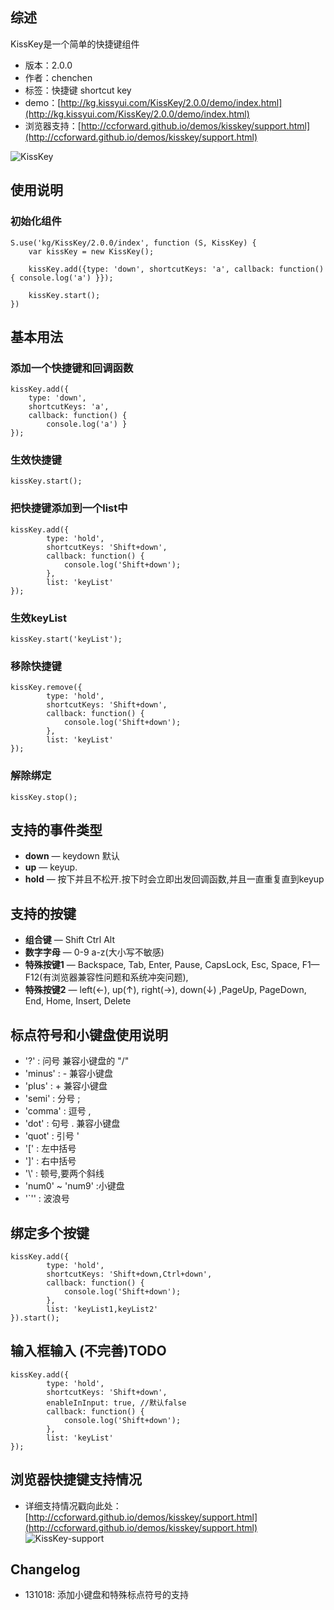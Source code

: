 ## 综述

KissKey是一个简单的快捷键组件

* 版本：2.0.0
* 作者：chenchen
* 标签：快捷键 shortcut key
* demo：[http://kg.kissyui.com/KissKey/2.0.0/demo/index.html](http://kg.kissyui.com/KissKey/2.0.0/demo/index.html)
* 浏览器支持：[http://ccforward.github.io/demos/kisskey/support.html](http://ccforward.github.io/demos/kisskey/support.html)


![KissKey](http://gtms01.alicdn.com/tps/i1/T1E9jHFotbXXbe6yUo-320-240.gif)

## 使用说明

### 初始化组件

    S.use('kg/KissKey/2.0.0/index', function (S, KissKey) {
        var kissKey = new KissKey();
		
        kissKey.add({type: 'down', shortcutKeys: 'a', callback: function() { console.log('a') }});

        kissKey.start();
    })

## 基本用法

### 添加一个快捷键和回调函数
	kissKey.add({
		type: 'down', 
		shortcutKeys: 'a', 
		callback: function() { 
			console.log('a') }
	});

### 生效快捷键
	kissKey.start();

### 把快捷键添加到一个list中
	kissKey.add({
		    type: 'hold',
		    shortcutKeys: 'Shift+down',
		    callback: function() {
		        console.log('Shift+down');
		    },
		    list: 'keyList'
	});
### 生效keyList
	kissKey.start('keyList');

### 移除快捷键
	kissKey.remove({
		    type: 'hold',
		    shortcutKeys: 'Shift+down',
		    callback: function() {
		        console.log('Shift+down');
		    },
		    list: 'keyList'
	});

### 解除绑定
	kissKey.stop();

## 支持的事件类型
* **down** &mdash; keydown 默认
* **up** &mdash; keyup.
* **hold** &mdash; 按下并且不松开.按下时会立即出发回调函数,并且一直重复直到keyup

## 支持的按键
* **组合键** &mdash; Shift Ctrl Alt
* **数字字母** &mdash; 0-9 a-z(大小写不敏感)
* **特殊按键1** &mdash; Backspace, Tab, Enter, Pause, CapsLock, Esc, Space, F1—F12(有浏览器兼容性问题和系统冲突问题),
* **特殊按键2** &mdash; left(←), up(↑), right(→), down(↓) ,PageUp, PageDown, End, Home, Insert, Delete

## 标点符号和小键盘使用说明
* '?' : 问号 兼容小键盘的 "/"
* 'minus' : - 兼容小键盘
* 'plus' : + 兼容小键盘
* 'semi' : 分号 ;
* 'comma' : 逗号 ,
* 'dot' : 句号 . 兼容小键盘
* 'quot' : 引号 '
* '[' : 左中括号
* ']' : 右中括号
* '\\\' : 顿号,要两个斜线
* 'num0' ~ 'num9' :小键盘
* '`'' : 波浪号


## 绑定多个按键
	kissKey.add({
		    type: 'hold',
		    shortcutKeys: 'Shift+down,Ctrl+down',
		    callback: function() {
		        console.log('Shift+down');
		    },
		    list: 'keyList1,keyList2'
	}).start();

## 输入框输入  (不完善)TODO
	kissKey.add({
		    type: 'hold',
		    shortcutKeys: 'Shift+down',
		    enableInInput: true, //默认false
		    callback: function() {
		        console.log('Shift+down');
		    },
		    list: 'keyList'
	});




## 浏览器快捷键支持情况
* 详细支持情况戳向此处：[http://ccforward.github.io/demos/kisskey/support.html](http://ccforward.github.io/demos/kisskey/support.html)
![KissKey-support](http://pic.yupoo.com/ccking/Df4WTuzl/inSBo.jpg)



## Changelog
* 131018: 添加小键盘和特殊标点符号的支持
